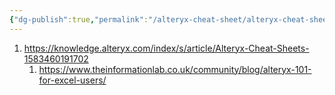 ```yaml
---
{"dg-publish":true,"permalink":"/alteryx-cheat-sheet/alteryx-cheat-sheets/","noteIcon":"","created":"2024-04-25T20:46:19.996+08:00","updated":"2024-04-25T20:47:35.728+08:00"}
---
```


1. https://knowledge.alteryx.com/index/s/article/Alteryx-Cheat-Sheets-1583460191702
	1. https://www.theinformationlab.co.uk/community/blog/alteryx-101-for-excel-users/